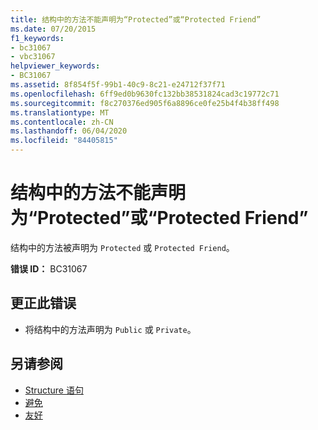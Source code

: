 ```yaml
---
title: 结构中的方法不能声明为“Protected”或“Protected Friend”
ms.date: 07/20/2015
f1_keywords:
- bc31067
- vbc31067
helpviewer_keywords:
- BC31067
ms.assetid: 8f854f5f-99b1-40c9-8c21-e24712f37f71
ms.openlocfilehash: 6ff9ed0b9630fc132bb38531824cad3c19772c71
ms.sourcegitcommit: f8c270376ed905f6a8896ce0fe25b4f4b38ff498
ms.translationtype: MT
ms.contentlocale: zh-CN
ms.lasthandoff: 06/04/2020
ms.locfileid: "84405815"
---
```

# <a name="method-in-a-structure-cannot-be-declared-protected-or-protected-friend"></a>结构中的方法不能声明为“Protected”或“Protected Friend”
结构中的方法被声明为 `Protected` 或 `Protected Friend`。  
  
 **错误 ID：** BC31067  
  
## <a name="to-correct-this-error"></a>更正此错误  
  
- 将结构中的方法声明为 `Public` 或 `Private`。  
  
## <a name="see-also"></a>另请参阅

- [Structure 语句](../language-reference/statements/structure-statement.md)
- [避免](../language-reference/modifiers/protected.md)
- [友好](../language-reference/modifiers/friend.md)
